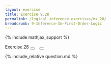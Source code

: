 ```yaml
---
layout: exercise
title: Exercise 9.28
permalink: /logical-inference-exercises/ex_28/
breadcrumb: 9-Inference-In-First-Order-Logic
---
```


{% include mathjax_support %}

<div class="card">
<div class="card-header p-2">
<a href='#' class="p-2">Exercise 28</a>
<button type="button" class="btn btn-dark float-right" title="Solve this Exercise" onclick="solve('ex9.28');" href="#"><i id="ex9.28" class="fas fa-pen" style="color:white"></i></button>
<a class="edit_question" href="#"><button type="button" class="btn btn-dark float-right" title="Edit this Question"  style="margin-left:10px; margin-right:10px;" onclick="edit('ex9.28');" href="#"><i id="ex9.28" class="far fa-edit" style="color:white"></i></button></a>
</div>
<div class="card-body">
<p class="card-text">{% include_relative question.md %}</p>
</div>
</div>
<br>
